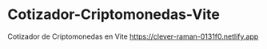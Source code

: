 # Cotizador-Criptomonedas-Vite
Cotizador de Criptomonedas en Vite
https://clever-raman-0131f0.netlify.app
